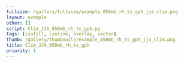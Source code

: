 ```yaml
---
fullsize: /gallery/fullsize/example_850mb_rh_ts_gph_jja_clim.png
layout: example
other: []
script: Clim_JJA_850mb_rh_ts_gph.py
tags: [isofill, isoline, overlay, vector]
thumb: /gallery/thumbnails/example_850mb_rh_ts_gph_jja_clim.png
title: Clim_JJA_850mb_rh_ts_gph
priority: 1
---
```

